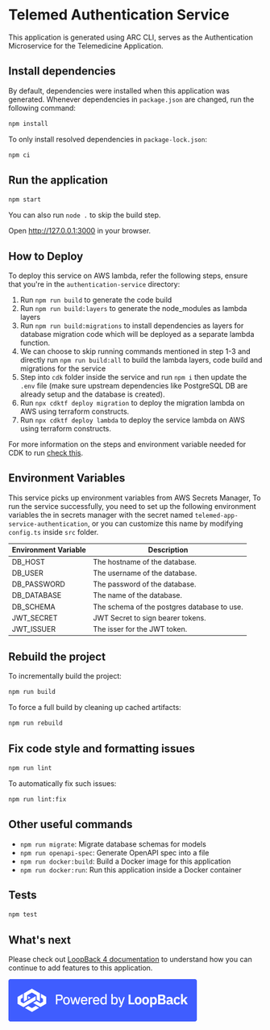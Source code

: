 # Telemed Authentication Service

This application is generated using ARC CLI, serves as the Authentication Microservice for the Telemedicine Application.

## Install dependencies

By default, dependencies were installed when this application was generated.
Whenever dependencies in `package.json` are changed, run the following command:

```sh
npm install
```

To only install resolved dependencies in `package-lock.json`:

```sh
npm ci
```

## Run the application

```sh
npm start
```

You can also run `node .` to skip the build step.

Open http://127.0.0.1:3000 in your browser.

## How to Deploy

To deploy this service on AWS lambda, refer the following steps, ensure that you're in the `authentication-service` directory:

1. Run `npm run build` to generate the code build
2. Run `npm run build:layers` to generate the node_modules as lambda layers
3. Run `npm run build:migrations` to install dependencies as layers for database migration code which will be deployed as a separate lambda function.
4. We can choose to skip running commands mentioned in step 1-3 and directly run `npm run build:all` to build the lambda layers, code build and migrations for the service
5. Step into `cdk` folder inside the service and run `npm i` then update the `.env` file (make sure upstream dependencies like PostgreSQL DB are already setup and the database is created).
6. Run `npx cdktf deploy migration` to deploy the migration lambda on AWS using terraform constructs.
7. Run `npx cdktf deploy lambda` to deploy the service lambda on AWS using terraform constructs.

For more information on the steps and environment variable needed for CDK to run [check this](./cdk/README.md).

## Environment Variables

This service picks up environment variables from AWS Secrets Manager, To run the service successfully, you need to set up the following environment variables the in secrets manager with the secret named `telemed-app-service-authentication`, or you can customize this name by modifying `config.ts` inside `src` folder.


| Environment Variable      | Description                                                   |
| ------------------------- | ------------------------------------------------------------- |
| DB_HOST                   | The hostname of the database.                                 |
| DB_USER                   | The username of the database.                                 |
| DB_PASSWORD               | The password of the database.                                 |
| DB_DATABASE               | The name of the database.                                     |
| DB_SCHEMA                 | The schema of the postgres database to use.                   |
| JWT_SECRET                | JWT Secret to sign bearer tokens.                             |
| JWT_ISSUER                | The isser for the JWT token.                                  |


## Rebuild the project

To incrementally build the project:

```sh
npm run build
```

To force a full build by cleaning up cached artifacts:

```sh
npm run rebuild
```

## Fix code style and formatting issues

```sh
npm run lint
```

To automatically fix such issues:

```sh
npm run lint:fix
```

## Other useful commands

- `npm run migrate`: Migrate database schemas for models
- `npm run openapi-spec`: Generate OpenAPI spec into a file
- `npm run docker:build`: Build a Docker image for this application
- `npm run docker:run`: Run this application inside a Docker container

## Tests

```sh
npm test
```

## What's next

Please check out [LoopBack 4 documentation](https://loopback.io/doc/en/lb4/) to
understand how you can continue to add features to this application.

[![LoopBack](https://github.com/loopbackio/loopback-next/raw/master/docs/site/imgs/branding/Powered-by-LoopBack-Badge-(blue)-@2x.png)](http://loopback.io/)
